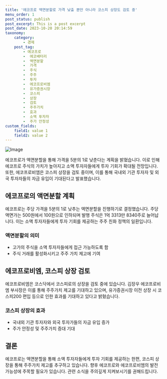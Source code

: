 ```yaml
---
title: '에코프로 액면분할로 가격 낮출 뿐만 아니라 코스피 상장도 검토 중'
menu_order: 1
post_status: publish
post_excerpt: This is a post excerpt
post_date: 2023-10-20 20:14:59
taxonomy:
    category:
        - 경제
    post_tag:
        - 에코프로
        -  에코배터리
        -  액면분할
        -  가격
        -  주식
        -  주주
        -  투자
        -  에코프로비엠
        -  유가증권시장
        -  코스피
        -  상장
        -  검토
        -  주주가치
        -  효과
        -  소액 투자자
        -  주가 안정성
custom_fields:
    field1: value 1
    field2: value 2
---
```


![Image](https://imgnews.pstatic.net/image/050/2024/02/07/0000071632_001_20240207120801101.jpg?type=w647)


에코프로가 액면분할을 통해 가격을 5분의 1로 낮춘다는 계획을 밝혔습니다. 이로 인해 에코프로 주식의 가치가 높아지고 소액 투자자들에게 투자 기회가 확대될 전망입니다. 또한, 에코프로비엠은 코스피 상장을 검토 중이며, 이를 통해 국내외 기관 투자자 및 외국 투자자들의 자금 유입이 기대된다고 발표했습니다.

## 에코프로의 액면분할 계획
에코프로는 주당 가격을 5분의 1로 낮추는 액면분할을 진행하기로 결정했습니다. 주당 액면가는 500원에서 100원으로 인하되며 발행 주식은 1억 3313만 8340주로 늘어납니다. 이는 소액 투자자들에게 투자 기회를 제공하는 주주 친화 정책의 일환입니다.

### 액면분할의 의미
- 고가의 주식을 소액 투자자들에게 접근 가능하도록 함
- 주식 거래를 활성화시키고 주주 가치 제고에 기여

## 에코프로비엠, 코스피 상장 검토
에코프로비엠은 코스닥에서 코스피로의 상장을 검토 중에 있습니다. 김장우 에코프로비엠 부사장은 이를 통해 주주가치 제고를 기대하고 있으며, 유가증권시장 이전 상장 시 코스피200 편입 등으로 인한 효과를 기대하고 있다고 밝혔습니다.

### 코스피 상장의 효과
- 국내외 기관 투자자와 외국 투자가들의 자금 유입 증가
- 주가 안정성 및 주주가치 증대 기대

## 결론
에코프로는 액면분할을 통해 소액 투자자들에게 투자 기회를 제공하는 한편, 코스피 상장을 통해 주주가치 제고를 추구하고 있습니다. 향후 에코프로와 에코프로비엠의 발전 가능성에 주목할 필요가 있습니다. 관련 소식을 주의깊게 지켜보시기를 권해드립니다.
